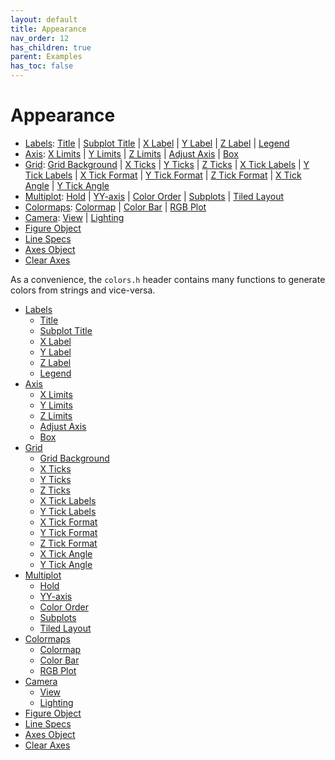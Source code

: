 ```yaml
---
layout: default
title: Appearance
nav_order: 12
has_children: true
parent: Examples
has_toc: false
---
```

# Appearance

* [Labels](): [Title](#title) | [Subplot Title]() | [X Label](#x-label) | [Y Label]() | [Z Label](#z-label) | [Legend]() 
* [Axis](): [X Limits](#x-limits) | [Y Limits]() | [Z Limits](#z-limits) | [Adjust Axis]() | [Box](#box) 
* [Grid](): [Grid Background](#grid-background) | [X Ticks]() | [Y Ticks](#y-ticks) | [Z Ticks]() | [X Tick Labels](#x-tick-labels) | [Y Tick Labels]() | [X Tick Format](#x-tick-format) | [Y Tick Format]() | [Z Tick Format](#z-tick-format) | [X Tick Angle]() | [Y Tick Angle](#y-tick-angle) 
* [Multiplot](): [Hold](#hold) | [YY-axis]() | [Color Order](#color-order) | [Subplots]() | [Tiled Layout](#tiled-layout) 
* [Colormaps](): [Colormap](#colormap) | [Color Bar]() | [RGB Plot](#rgb-plot) 
* [Camera](): [View](#view) | [Lighting]() 
* [Figure Object]()
* [Line Specs]()
* [Axes Object]()
* [Clear Axes]()

As a convenience, the `colors.h` header contains many functions to generate colors from strings and vice-versa. 



- [Labels](appearance/labels.md)
  - [Title](appearance/labels/title.md)
  - [Subplot Title](appearance/labels/subplot-title.md)
  - [X Label](appearance/labels/x-label.md)
  - [Y Label](appearance/labels/y-label.md)
  - [Z Label](appearance/labels/z-label.md)
  - [Legend](appearance/labels/legend.md)
- [Axis](appearance/axis.md)
  - [X Limits](appearance/axis/x-limits.md)
  - [Y Limits](appearance/axis/y-limits.md)
  - [Z Limits](appearance/axis/z-limits.md)
  - [Adjust Axis](appearance/axis/adjust-axis.md)
  - [Box](appearance/axis/box.md)
- [Grid](appearance/grid.md)
  - [Grid Background](appearance/grid/grid-background.md)
  - [X Ticks](appearance/grid/x-ticks.md)
  - [Y Ticks](appearance/grid/y-ticks.md)
  - [Z Ticks](appearance/grid/z-ticks.md)
  - [X Tick Labels](appearance/grid/x-tick-labels.md)
  - [Y Tick Labels](appearance/grid/y-tick-labels.md)
  - [X Tick Format](appearance/grid/x-tick-format.md)
  - [Y Tick Format](appearance/grid/y-tick-format.md)
  - [Z Tick Format](appearance/grid/z-tick-format.md)
  - [X Tick Angle](appearance/grid/x-tick-angle.md)
  - [Y Tick Angle](appearance/grid/y-tick-angle.md)
- [Multiplot](appearance/multiplot.md)
  - [Hold](appearance/multiplot/hold.md)
  - [YY-axis](appearance/multiplot/yy-axis.md)
  - [Color Order](appearance/multiplot/color-order.md)
  - [Subplots](appearance/multiplot/subplots.md)
  - [Tiled Layout](appearance/multiplot/tiled-layout.md)
- [Colormaps](appearance/colormaps.md)
  - [Colormap](appearance/colormaps/colormap.md)
  - [Color Bar](appearance/colormaps/color-bar.md)
  - [RGB Plot](appearance/colormaps/rgb-plot.md)
- [Camera](appearance/camera.md)
  - [View](appearance/camera/view.md)
  - [Lighting](appearance/camera/lighting.md)
- [Figure Object](appearance/figure-object.md)
- [Line Specs](appearance/line-specs.md)
- [Axes Object](appearance/axes-object.md)
- [Clear Axes](appearance/clear-axes.md)


<!-- Generated with mdsplit: https://github.com/alandefreitas/mdsplit -->

